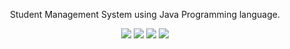 
<p align="center">
    Student Management System using Java Programming language.
</p>
</p>
<p align="center">
	<img src="https://img.shields.io/badge/Problems%20Solved-10070-brightgreen.svg">
	<img src="https://img.shields.io/badge/Language-Java/Python/C++-orange.svg">
	<img src="https://img.shields.io/badge/Latest%20Update-07/29/2022-brightgreen.svg">
	<img src="https://img.shields.io/badge/Hackos-7506-brightgreen.svg">
</p>
